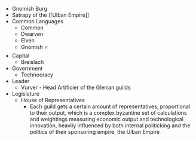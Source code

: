 - Gnomish Burg
- Satrapy of the [[Ulban Empire]]
- Common Languages 
	- Common
	- Dwarven
	- Elven
	- Gnomish ⭐
- Capital
	- Breislach
- Government
	- Technocracy
- Leader
	- Vurver - Head Artificier of the Glerran guilds
- Legislature
	- House of Representatives
		- Each guild gets a certain amount of representatives, proportional to their output, which is a complex byzantine set of calculations and weightings measuring economic output and technological innovation, heavily influenced by both internal politicking and the politics of their sponsoring empire, the Ulban Empire